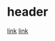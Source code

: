 # header

[link](https://docs.google.com/document/d/1enL_jhAcSdQ1lHbUpXYqPfW6yy4eBnv5T9iod1aKQoE/edit#heading=h.6htt4v2f3w9w)
[link](google.com/12345())